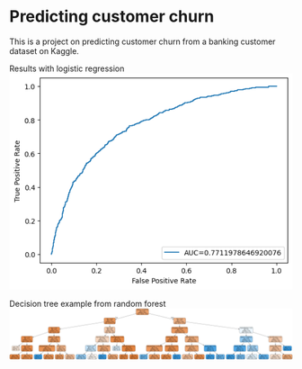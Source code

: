 # Predicting customer churn

This is a project on predicting customer churn from a banking customer dataset on Kaggle.

Results with logistic regression
![image](ROC_curve.png)

Decision tree example from random forest
![image2](Decision_tree_example.png)
